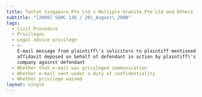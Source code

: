 ```yaml
---
title: Tentat Singapore Pte Ltd v Multiple Granite Pte Ltd and Others
subtitle: "[2008] SGHC 136 / 20\_August\_2008"
tags:
  - Civil Procedure
  - Privileges
  - Legal advice privilege
  - >-
    E-mail message from plaintiff\'s solicitors to plaintiff mentioned in
    affidavit deposed on behalf of defendant in action by plaintiff\'s related
    company against defendant
  - Whether that e-mail was privileged communication
  - Whether e-mail sent under a duty of confidentiality
  - Whether privilege waived
layout: single
---
```


